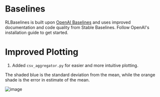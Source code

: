 

# Baselines

RLBaselines is built upon [OpenAI Baselines](https://github.com/openai/baselines) and uses improved documentation and code quality from Stable Baselines. Follow OpenAI's installation guide to get started.

# Improved Plotting

1. Added `csv_aggregator.py` for easier and more intuitive plotting.

The shaded blue is the standard deviation from the mean, while the orange shade is the error in estimate of the mean. 

![image](https://user-images.githubusercontent.com/31866965/74467100-bd87a380-4e98-11ea-930e-0ca0b5bead7d.png)
